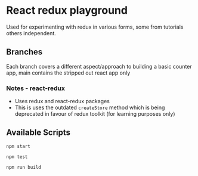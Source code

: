 # React redux playground

Used for experimenting with redux in various forms, some from tutorials others independent.

## Branches

Each branch covers a different aspect/approach to building a basic counter app, main contains the stripped out react app only

### Notes - react-redux

- Uses redux and react-redux packages
- This is uses the outdated `createStore` method which is being deprecated in favour of redux toolkit (for learning purposes only)

## Available Scripts

```
npm start
```

```
npm test
```

```
npm run build
```
